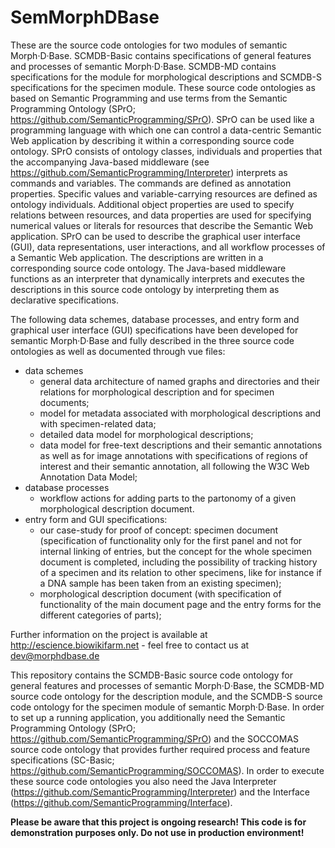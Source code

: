 # SemMorphDBase

These are the source code ontologies for two modules of semantic Morph·D·Base. SCMDB-Basic contains specifications of general features and processes of semantic Morph·D·Base. SCMDB-MD contains specifications for the module for morphological descriptions and SCMDB-S specifications for the specimen module. These source code ontologies as based on Semantic Programming and use terms from the Semantic Programming Ontology (SPrO; https://github.com/SemanticProgramming/SPrO). 
SPrO can be used like a programming language with which one can control a data-centric Semantic Web application by describing it within a corresponding source code ontology. SPrO consists of ontology classes, individuals and properties that the accompanying Java-based middleware (see https://github.com/SemanticProgramming/Interpreter) interprets as commands and variables. The commands are defined as annotation properties. Specific values and variable-carrying resources are defined as ontology individuals. Additional object properties are used to specify relations between resources, and data properties are used for specifying numerical values or literals for resources that describe the Semantic Web application. SPrO can be used to describe the graphical user interface (GUI), data representations, user interactions, and all workflow processes of a Semantic Web application. The descriptions are written in a corresponding source code ontology. The Java-based middleware functions as an interpreter that dynamically interprets and executes the descriptions in this source code ontology by interpreting them as declarative specifications. 

The following data schemes, database processes, and entry form and graphical user interface (GUI) specifications have been developed for semantic Morph·D·Base and fully described in the three source code ontologies as well as documented through vue files:
* data schemes 
  * general data architecture of named graphs and directories and their relations for morphological description and for specimen documents;
  * model for metadata associated with morphological descriptions and with specimen-related data;
  * detailed data model for morphological descriptions;
  * data model for free-text descriptions and their semantic annotations as well as for image annotations with specifications of regions of interest and their semantic annotation, all following the W3C Web Annotation Data Model;
* database processes
  * workflow actions for adding parts to the partonomy of a given morphological description document.
* entry form and GUI specifications:
  * our case-study for proof of concept: specimen document (specification of functionality only for the first panel and not for internal linking of entries, but the concept for the whole specimen document is completed, including the possibility of tracking history of a specimen and its relation to other specimens, like for instance if a DNA sample has been taken from an existing specimen);
  * morphological description document (with specification of functionality of the main document page and the entry forms for the different categories of parts);






Further information on the project is available at http://escience.biowikifarm.net - feel free to contact us at 
dev@morphdbase.de

This repository contains the SCMDB-Basic source code ontology for general features and processes of semantic Morph·D·Base, the SCMDB-MD source code ontology for the description module, and the SCMDB-S source code ontology for the specimen module of semantic Morph·D·Base.
In order to set up a running application, you additionally need the Semantic Programming Ontology (SPrO; https://github.com/SemanticProgramming/SPrO) and the SOCCOMAS source code ontology that provides further required process and feature specifications (SC-Basic; https://github.com/SemanticProgramming/SOCCOMAS). In order to execute these source code ontologies you also need the Java Interpreter (https://github.com/SemanticProgramming/Interpreter) and the Interface (https://github.com/SemanticProgramming/Interface). 

**Please be aware that this project is ongoing research! This code is for demonstration purposes only. Do not use
 in production environment!**

